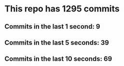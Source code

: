 # This repo has 1295 commits

## Commits in the last 1 second: 9
## Commits in the last 5 seconds: 39
## Commits in the last 10 seconds: 69
